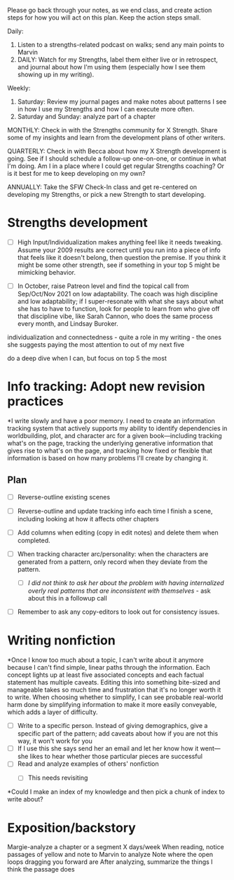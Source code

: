 Please go back through your notes, as we end class, and create action steps for how you will act on this plan. Keep the action steps small.

Daily:
1. Listen to a strengths-related podcast on walks; send any main points to Marvin
2. DAILY: Watch for my Strengths, label them either live or in retrospect, and journal about how I'm using them (especially how I see them showing up in my writing).

Weekly:
1. Saturday: Review my journal pages and make notes about patterns I see in how I use my Strengths and how I can execute more often.
2. Saturday and Sunday: analyze part of a chapter 

MONTHLY: Check in with the Strengths community for X Strength. Share some of my insights and learn from the development plans of other writers.

QUARTERLY: Check in with Becca about how my X Strength development is going. See if I should schedule a follow-up one-on-one, or continue in what I'm doing. Am I in a place where I could get regular Strengths coaching? Or is it best for me to keep developing on my own?

ANNUALLY: Take the SFW Check-In class and get re-centered on developing my Strengths, or pick a new Strength to start developing.

# Strengths development
* [ ] High Input/Individualization makes anything feel like it needs tweaking. Assume your 2009 results are correct until you run into a piece of info that feels like it doesn't belong, then question the premise. If you think it might be some other strength, see if something in your top 5 might be mimicking behavior. 
- [ ] In October, raise Patreon level and find the topical call from Sep/Oct/Nov 2021 on low adaptability. The coach was high discipline and low adaptability; if I super-resonate with what she says about what she has to have to function, look for people to learn from who give off that discipline vibe, like Sarah Cannon, who does the same process every month, and Lindsay Buroker.

individualization and connectedness - quite a role in my writing - the ones she suggests paying the most attention to out of my next five

do a deep dive when I can, but focus on top 5 the most 


# Info tracking: Adopt new revision practices
*I write slowly and have a poor memory. I need to create an information tracking system that actively supports my ability to identify dependencies in worldbuilding, plot, and character arc for a given book—including tracking what's on the page, tracking the underlying generative information that gives rise to what's on the page, and tracking how fixed or flexible that information is based on how many problems I'll create by changing it.

## Plan
- [ ] Reverse-outline existing scenes
- [ ] Reverse-outline and update tracking info each time I finish a scene, including looking at how it affects other chapters
- [ ] Add columns when editing (copy in edit notes) and delete them when completed. 
- [ ] When tracking character arc/personality: when the characters are generated from a pattern, only record when they deviate from the pattern. 
	- [ ] *I did not think to ask her about the problem with having internalized overly real patterns that are inconsistent with themselves* - ask about this in a followup call
- [ ] Remember to ask any copy-editors to look out for consistency issues. 



# Writing nonfiction
*Once I know too much about a topic, I can't write about it anymore because I can't find simple, linear paths through the information. Each concept lights up at least five associated concepts and each factual statement has multiple caveats. Editing this into something bite-sized and manageable takes so much time and frustration that it's no longer worth it to write. When choosing whether to simplify, I can see probable real-world harm done by simplifying information to make it more easily conveyable, which adds a layer of difficulty. 

- [ ] Write to a specific person. Instead of giving demographics, give a specific part of the pattern; add caveats about how if you are not this way, it won't work for you
- [ ] If I use this she says send her an email and let her know how it went—she likes to hear whether those particular pieces are successful
- [ ] Read and analyze examples of others' nonfiction
	- [ ] This needs revisiting


*Could I make an index of my knowledge and then pick a chunk of index to write about?


# Exposition/backstory
Margie-analyze a chapter or a segment X days/week
When reading, notice passages of yellow and note to Marvin to analyze
Note where the open loops dragging you forward are
After analyzing, summarize the things I think the passage does

